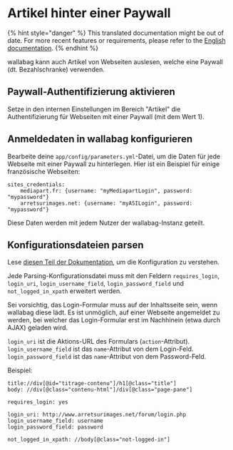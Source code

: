 Artikel hinter einer Paywall
============================

{% hint style="danger" %}
This translated documentation might be out of date. For more recent features or requirements, please refer to the [English documentation](https://doc.wallabag.org/en/).
{% endhint %}

wallabag kann auch Artikel von Webseiten auslesen, welche eine Paywall (dt. Bezahlschranke) verwenden.

Paywall-Authentifizierung aktivieren
------------------------------------

Setze in den internen Einstellungen im Bereich "Artikel" die Authentifizierung
für Webseiten mit einer Paywall (mit dem Wert 1).

Anmeldedaten in wallabag konfigurieren
---------------------------------

Bearbeite deine `app/config/parameters.yml`-Datei, um die Daten
für jede Webseite mit einer Paywall zu hinterlegen. Hier ist ein Beispiel für einige französische Webseiten:

``` {.sourceCode .yaml}
sites_credentials:
    mediapart.fr: {username: "myMediapartLogin", password: "mypassword"}
    arretsurimages.net: {username: "myASILogin", password: "mypassword"}
```

<div class="admonition note">

Diese Daten werden mit jedem Nutzer der wallabag-Instanz geteilt.

</div>

Konfigurationsdateien parsen
-----------------------------

<div class="admonition note">

Lese [diesen Teil der Dokumentation](../user/errors_during_fetching.md),
um die Konfiguration zu verstehen.

</div>

Jede Parsing-Konfigurationsdatei muss mit den Feldern
`requires_login`, `login_uri`, `login_username_field`,
`login_password_field` und `not_logged_in_xpath` erweitert werden.

Sei vorsichtig, das Login-Formular muss auf der Inhaltsseite sein,
wenn wallabag diese lädt. Es ist unmöglich, auf einer Webseite angemeldet
zu werden, bei welcher das Login-Formular erst im Nachhinein (etwa durch
AJAX) geladen wird.

`login_uri` ist die Aktions-URL des Formulars (`action`-Attribut).
`login_username_field` ist das `name`-Attribut von dem Login-Feld.
`login_password_field` ist das `name`-Attribut von dem Password-Feld.

Beispiel:

``` {.sourceCode .}
title://div[@id="titrage-contenu"]/h1[@class="title"]
body: //div[@class="contenu-html"]/div[@class="page-pane"]

requires_login: yes

login_uri: http://www.arretsurimages.net/forum/login.php
login_username_field: username
login_password_field: password

not_logged_in_xpath: //body[@class="not-logged-in"]
```
